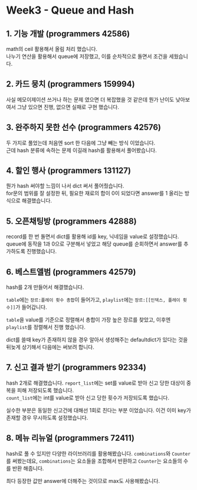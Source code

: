 # Week3 - Queue and Hash

## 1. 기능 개발 (programmers 42586)

math의 ceil 활용해서 올림 처리 했습니다.  
나누기 연산을 활용해서 queue에 저장했고, 이를 순차적으로 돌면서 조건을 세웠습니다.

## 2. 카드 뭉치 (programmers 159994)

사실 메모이제이션 쓰거나 하는 문제 였으면 더 복잡했을 것 같은데 뭔가 난이도 낮아보여서 그냥 있으면 진행, 없으면 실패로 구현 했습니다.

## 3. 완주하지 못한 선수 (programmers 42576)

두 가지로 풀었는데 처음엔 sort 한 다음에 그냥 빼는 방식 이었습니다.  
근데 hash 분류에 속하는 문제 이길래 hash를 활용해서 풀어봤습니다.

## 4. 할인 행사 (programmers 131127)

뭔가 hash 써야할 느낌이 나서 dict 써서 풀어줬습니다.  
for문의 범위를 잘 설정한 뒤, 필요한 재료의 합이 0이 되었다면 answer를 1 올리는 방식으로 해결했습니다.

## 5. 오픈채팅방 (programmers 42888)

record를 한 번 돌면서 dict를 활용해 id를 key, 닉네임을 value로 설정했습니다.  
queue에 동작을 1과 0으로 구분해서 넣었고 해당 queue를 순회하면서 answer를 추가하도록 진행했습니다.

## 6. 베스트앨범 (programmers 42579)

hash를 2개 만들어서 해결했습니다.

`table`에는 `장르:플레이 횟수 총합`이 들어가고, `playlist`에는 `장르:[[인덱스, 플레이 횟수]]`가 들어갑니다.

`table`을 value를 기준으로 정렬해서 총합이 가장 높은 장르를 찾았고, 이후엔 `playlist`를 정렬해서 진행 했습니다.

dict를 쓸때 key가 존재하지 않을 경우 알아서 생성해주는 defaultdict가 있다는 것을 뒤늦게 상기해서 다음에는 써보려 합니다.

## 7. 신고 결과 받기 (programmers 92334)

hash 2개로 해결했습니다.
`report_list`에는 set를 value로 받아 신고 당한 대상이 중복을 피해 저장되도록 했습니다.  
`count_list`에는 int를 value로 받아 신고 당한 횟수가 저장되도록 했습니다.

실수한 부분은 동일한 신고건에 대해선 1회로 친다는 부분 이었습니다. 이건 이미 key가 존재할 경우 무시하도록 설정했습니다.

## 8. 메뉴 리뉴얼 (programmers 72411)

hash로 풀 수 있지만 다양한 라이브러리를 활용해봤습니다.
`combinations`와 `Counter`를 써봤는데요, `combinations`는 요소들을 조합해서 반환하고 `Counter`는 요소들의 수를 반환 해줍니다.

최다 등장한 값만 answer에 더해주는 것이므로 max도 사용해봤습니다.
